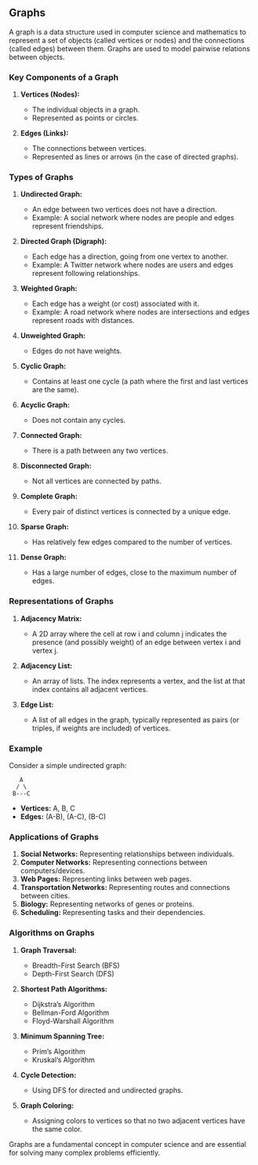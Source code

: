 ## Graphs

A graph is a data structure used in computer science and mathematics to represent a set of objects (called vertices or nodes) and the connections (called edges) between them. Graphs are used to model pairwise relations between objects.

### Key Components of a Graph

1. **Vertices (Nodes):**
   - The individual objects in a graph.
   - Represented as points or circles.

2. **Edges (Links):**
   - The connections between vertices.
   - Represented as lines or arrows (in the case of directed graphs).

### Types of Graphs

1. **Undirected Graph:**
   - An edge between two vertices does not have a direction.
   - Example: A social network where nodes are people and edges represent friendships.

2. **Directed Graph (Digraph):**
   - Each edge has a direction, going from one vertex to another.
   - Example: A Twitter network where nodes are users and edges represent following relationships.

3. **Weighted Graph:**
   - Each edge has a weight (or cost) associated with it.
   - Example: A road network where nodes are intersections and edges represent roads with distances.

4. **Unweighted Graph:**
   - Edges do not have weights.

5. **Cyclic Graph:**
   - Contains at least one cycle (a path where the first and last vertices are the same).

6. **Acyclic Graph:**
   - Does not contain any cycles.

7. **Connected Graph:**
   - There is a path between any two vertices.

8. **Disconnected Graph:**
   - Not all vertices are connected by paths.

9. **Complete Graph:**
   - Every pair of distinct vertices is connected by a unique edge.

10. **Sparse Graph:**
    - Has relatively few edges compared to the number of vertices.

11. **Dense Graph:**
    - Has a large number of edges, close to the maximum number of edges.

### Representations of Graphs

1. **Adjacency Matrix:**
   - A 2D array where the cell at row i and column j indicates the presence (and possibly weight) of an edge between vertex i and vertex j.

2. **Adjacency List:**
   - An array of lists. The index represents a vertex, and the list at that index contains all adjacent vertices.

3. **Edge List:**
   - A list of all edges in the graph, typically represented as pairs (or triples, if weights are included) of vertices.

### Example

Consider a simple undirected graph:

```
   A
  / \
 B---C
```

- **Vertices:** A, B, C
- **Edges:** (A-B), (A-C), (B-C)

### Applications of Graphs

1. **Social Networks:** Representing relationships between individuals.
2. **Computer Networks:** Representing connections between computers/devices.
3. **Web Pages:** Representing links between web pages.
4. **Transportation Networks:** Representing routes and connections between cities.
5. **Biology:** Representing networks of genes or proteins.
6. **Scheduling:** Representing tasks and their dependencies.

### Algorithms on Graphs

1. **Graph Traversal:**
   - Breadth-First Search (BFS)
   - Depth-First Search (DFS)

2. **Shortest Path Algorithms:**
   - Dijkstra’s Algorithm
   - Bellman-Ford Algorithm
   - Floyd-Warshall Algorithm

3. **Minimum Spanning Tree:**
   - Prim’s Algorithm
   - Kruskal’s Algorithm

4. **Cycle Detection:**
   - Using DFS for directed and undirected graphs.

5. **Graph Coloring:**
   - Assigning colors to vertices so that no two adjacent vertices have the same color.

Graphs are a fundamental concept in computer science and are essential for solving many complex problems efficiently.